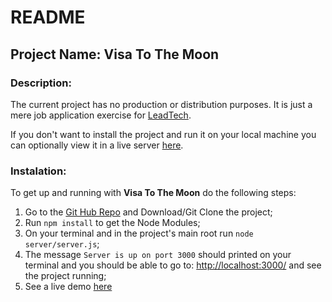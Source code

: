# README
## Project Name: Visa To The Moon

### Description:
The current project has no production or distribution purposes. It is just a mere job application exercise for [LeadTech](https://leadtech.com/).

If you don't want to install the project and run it on your local machine you can optionally view it in a live server [here](https://young-harbor-93714.herokuapp.com/).

### Instalation:
To get up and running with **Visa To The Moon** do the following steps:

1. Go to the [Git Hub Repo](https://github.com/nunobreis/LeadTech) and Download/Git Clone the project;
2. Run `npm install` to get the Node Modules;
3. On your terminal and in the project's main root run `node server/server.js`; 
4. The message `Server is up on port 3000` should printed on your terminal and you should be able to go to: [http://localhost:3000/](http://localhost:3000/) and see the project running;
5. See a live demo [here](https://young-harbor-93714.herokuapp.com/)
